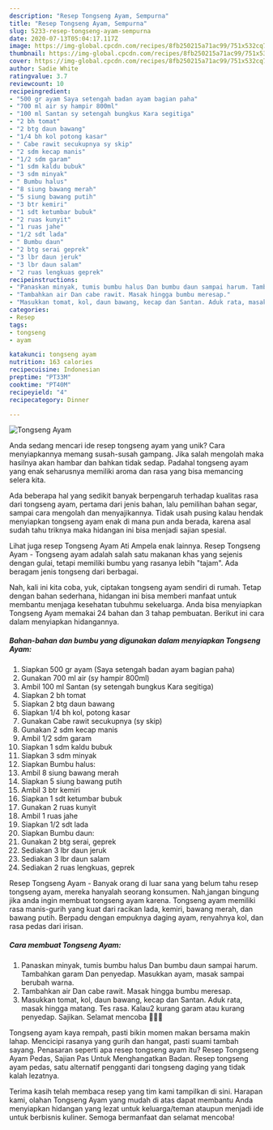 ```yaml
---
description: "Resep Tongseng Ayam, Sempurna"
title: "Resep Tongseng Ayam, Sempurna"
slug: 5233-resep-tongseng-ayam-sempurna
date: 2020-07-13T05:04:17.117Z
image: https://img-global.cpcdn.com/recipes/8fb250215a71ac99/751x532cq70/tongseng-ayam-foto-resep-utama.jpg
thumbnail: https://img-global.cpcdn.com/recipes/8fb250215a71ac99/751x532cq70/tongseng-ayam-foto-resep-utama.jpg
cover: https://img-global.cpcdn.com/recipes/8fb250215a71ac99/751x532cq70/tongseng-ayam-foto-resep-utama.jpg
author: Sadie White
ratingvalue: 3.7
reviewcount: 10
recipeingredient:
- "500 gr ayam Saya setengah badan ayam bagian paha"
- "700 ml air sy hampir 800ml"
- "100 ml Santan sy setengah bungkus Kara segitiga"
- "2 bh tomat"
- "2 btg daun bawang"
- "1/4 bh kol potong kasar"
- " Cabe rawit secukupnya sy skip"
- "2 sdm kecap manis"
- "1/2 sdm garam"
- "1 sdm kaldu bubuk"
- "3 sdm minyak"
- " Bumbu halus"
- "8 siung bawang merah"
- "5 siung bawang putih"
- "3 btr kemiri"
- "1 sdt ketumbar bubuk"
- "2 ruas kunyit"
- "1 ruas jahe"
- "1/2 sdt lada"
- " Bumbu daun"
- "2 btg serai geprek"
- "3 lbr daun jeruk"
- "3 lbr daun salam"
- "2 ruas lengkuas geprek"
recipeinstructions:
- "Panaskan minyak, tumis bumbu halus Dan bumbu daun sampai harum. Tambahkan garam Dan penyedap. Masukkan ayam, masak sampai berubah warna."
- "Tambahkan air Dan cabe rawit. Masak hingga bumbu meresap."
- "Masukkan tomat, kol, daun bawang, kecap dan Santan. Aduk rata, masak hingga matang. Tes rasa. Kalau2 kurang garam atau kurang penyedap. Sajikan. Selamat mencoba 🤗🤗🤗"
categories:
- Resep
tags:
- tongseng
- ayam

katakunci: tongseng ayam 
nutrition: 163 calories
recipecuisine: Indonesian
preptime: "PT33M"
cooktime: "PT40M"
recipeyield: "4"
recipecategory: Dinner

---
```



![Tongseng Ayam](https://img-global.cpcdn.com/recipes/8fb250215a71ac99/751x532cq70/tongseng-ayam-foto-resep-utama.jpg)

Anda sedang mencari ide resep tongseng ayam yang unik? Cara menyiapkannya memang susah-susah gampang. Jika salah mengolah maka hasilnya akan hambar dan bahkan tidak sedap. Padahal tongseng ayam yang enak seharusnya memiliki aroma dan rasa yang bisa memancing selera kita.

Ada beberapa hal yang sedikit banyak berpengaruh terhadap kualitas rasa dari tongseng ayam, pertama dari jenis bahan, lalu pemilihan bahan segar, sampai cara mengolah dan menyajikannya. Tidak usah pusing kalau hendak menyiapkan tongseng ayam enak di mana pun anda berada, karena asal sudah tahu triknya maka hidangan ini bisa menjadi sajian spesial.

Lihat juga resep Tongseng Ayam Ati Ampela enak lainnya. Resep Tongseng Ayam - Tongseng ayam adalah salah satu makanan khas yang sejenis dengan gulai, tetapi memiliki bumbu yang rasanya lebih &#34;tajam&#34;. Ada beragam jenis tongseng dari berbagai.


Nah, kali ini kita coba, yuk, ciptakan tongseng ayam sendiri di rumah. Tetap dengan bahan sederhana, hidangan ini bisa memberi manfaat untuk membantu menjaga kesehatan tubuhmu sekeluarga. Anda bisa menyiapkan Tongseng Ayam memakai 24 bahan dan 3 tahap pembuatan. Berikut ini cara dalam menyiapkan hidangannya.

<!--inarticleads1-->

##### Bahan-bahan dan bumbu yang digunakan dalam menyiapkan Tongseng Ayam:

1. Siapkan 500 gr ayam (Saya setengah badan ayam bagian paha)
1. Gunakan 700 ml air (sy hampir 800ml)
1. Ambil 100 ml Santan (sy setengah bungkus Kara segitiga)
1. Siapkan 2 bh tomat
1. Siapkan 2 btg daun bawang
1. Siapkan 1/4 bh kol, potong kasar
1. Gunakan  Cabe rawit secukupnya (sy skip)
1. Gunakan 2 sdm kecap manis
1. Ambil 1/2 sdm garam
1. Siapkan 1 sdm kaldu bubuk
1. Siapkan 3 sdm minyak
1. Siapkan  Bumbu halus:
1. Ambil 8 siung bawang merah
1. Siapkan 5 siung bawang putih
1. Ambil 3 btr kemiri
1. Siapkan 1 sdt ketumbar bubuk
1. Gunakan 2 ruas kunyit
1. Ambil 1 ruas jahe
1. Siapkan 1/2 sdt lada
1. Siapkan  Bumbu daun:
1. Gunakan 2 btg serai, geprek
1. Sediakan 3 lbr daun jeruk
1. Sediakan 3 lbr daun salam
1. Sediakan 2 ruas lengkuas, geprek


Resep Tongseng Ayam - Banyak orang di luar sana yang belum tahu resep tongseng ayam, mereka hanyalah seorang konsumen. Nah,jangan bingung jika anda ingin membuat tongseng ayam karena. Tongseng ayam memiliki rasa manis-gurih yang kuat dari racikan lada, kemiri, bawang merah, dan bawang putih. Berpadu dengan empuknya daging ayam, renyahnya kol, dan rasa pedas dari irisan. 

<!--inarticleads2-->

##### Cara membuat Tongseng Ayam:

1. Panaskan minyak, tumis bumbu halus Dan bumbu daun sampai harum. Tambahkan garam Dan penyedap. Masukkan ayam, masak sampai berubah warna.
1. Tambahkan air Dan cabe rawit. Masak hingga bumbu meresap.
1. Masukkan tomat, kol, daun bawang, kecap dan Santan. Aduk rata, masak hingga matang. Tes rasa. Kalau2 kurang garam atau kurang penyedap. Sajikan. Selamat mencoba 🤗🤗🤗


Tongseng ayam kaya rempah, pasti bikin momen makan bersama makin lahap. Mencicipi rasanya yang gurih dan hangat, pasti suami tambah sayang. Penasaran seperti apa resep tongseng ayam itu? Resep Tongseng Ayam Pedas, Sajian Pas Untuk Menghangatkan Badan. Resep tongseng ayam pedas, satu alternatif pengganti dari tongseng daging yang tidak kalah lezatnya. 

Terima kasih telah membaca resep yang tim kami tampilkan di sini. Harapan kami, olahan Tongseng Ayam yang mudah di atas dapat membantu Anda menyiapkan hidangan yang lezat untuk keluarga/teman ataupun menjadi ide untuk berbisnis kuliner. Semoga bermanfaat dan selamat mencoba!
